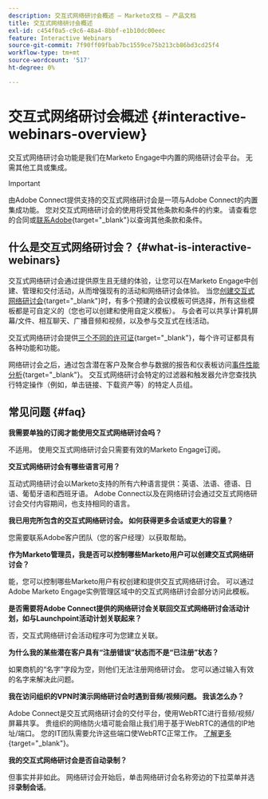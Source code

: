 ```yaml
---
description: 交互式网络研讨会概述 — Marketo文档 — 产品文档
title: 交互式网络研讨会概述
exl-id: c454f0a5-c9c6-48a4-8bbf-e1b10dc00eec
feature: Interactive Webinars
source-git-commit: 7f90ff09fbab7bc1559ce75b213cb86bd3cd25f4
workflow-type: tm+mt
source-wordcount: '517'
ht-degree: 0%

---
```


# 交互式网络研讨会概述 {#interactive-webinars-overview}

交互式网络研讨会功能是我们在Marketo Engage中内置的网络研讨会平台。 无需其他工具或集成。

>[!IMPORTANT]
>
>由Adobe Connect提供支持的交互式网络研讨会是一项与Adobe Connect的内置集成功能。 您对交互式网络研讨会的使用将受其他条款和条件的约束。 请查看您的合同或[联系Adobe](https://nation.marketo.com/t5/support/ct-p/Support){target="_blank"}以查询其他条款和条件。

## 什么是交互式网络研讨会？ {#what-is-interactive-webinars}

交互式网络研讨会通过提供原生且无缝的体验，让您可以在Marketo Engage中创建、管理和交付活动，从而增强现有的活动和网络研讨会体验。 当您[创建交互式网络研讨会](/help/marketo/product-docs/demand-generation/events/interactive-webinars/create-an-interactive-webinar.md){target="_blank"}时，有多个预建的会议模板可供选择，所有这些模板都是可自定义的（您也可以创建和使用自定义模板）。 与会者可以共享计算机屏幕/文件、相互聊天、广播音频和视频，以及参与交互式在线活动。

交互式网络研讨会提供[三个不同的许可证](/help/marketo/product-docs/demand-generation/events/interactive-webinars/user-and-license-management.md){target="_blank"}，每个许可证都具有各种功能和功能。

网络研讨会之后，通过包含潜在客户及聚合参与数据的报告和仪表板访问[事件性能分析](/help/marketo/product-docs/demand-generation/events/interactive-webinars/event-workflows.md){target="_blank"}。 交互式网络研讨会特定的过滤器和触发器允许您查找执行特定操作（例如，单击链接、下载资产等）的特定人员组。

## 常见问题 {#faq}

**我需要单独的订阅才能使用交互式网络研讨会吗？**

不适用。 使用交互式网络研讨会只需要有效的Marketo Engage订阅。

**交互式网络研讨会有哪些语言可用？**

互动式网络研讨会以Marketo支持的所有六种语言提供：英语、法语、德语、日语、葡萄牙语和西班牙语。 Adobe Connect以及在网络研讨会通过交互式网络研讨会交付内容期间，也支持相同的语言。

**我已用完所包含的交互式网络研讨会。 如何获得更多会话或更大的容量？**

您需要联系Adobe客户团队（您的客户经理）以获取帮助。

**作为Marketo管理员，我是否可以控制哪些Marketo用户可以创建交互式网络研讨会？**

能，您可以控制哪些Marketo用户有权创建和提供交互式网络研讨会。 可以通过Adobe Marketo Engage实例管理区域中的交互式网络研讨会部分访问此模板。

**是否需要将Adobe Connect提供的网络研讨会关联回交互式网络研讨会活动计划，如与Launchpoint活动计划关联起来？**

否，交互式网络研讨会活动程序可为您建立关联。

**为什么我的某些潜在客户具有“注册错误”状态而不是“已注册”状态？**

如果商机的“名字”字段为空，则他们无法注册网络研讨会。 您可以通过输入有效的名字来解决此问题。

**我在访问组织的VPN时演示网络研讨会时遇到音频/视频问题。 我该怎么办？**

Adobe Connect是交互式网络研讨会的交付平台，使用WebRTC进行音频/视频/屏幕共享。 贵组织的网络防火墙可能会阻止我们用于基于WebRTC的通信的IP地址/端口。 您的IT团队需要允许这些端口使WebRTC正常工作。 [了解更多](https://helpx.adobe.com/in/adobe-connect/firewall-proxy-server-configuration-adobe-connect.html){target="_blank"}。

**我的交互式网络研讨会是否自动录制？**

但事实并非如此。 网络研讨会开始后，单击网络研讨会名称旁边的下拉菜单并选择&#x200B;**录制会话**。
